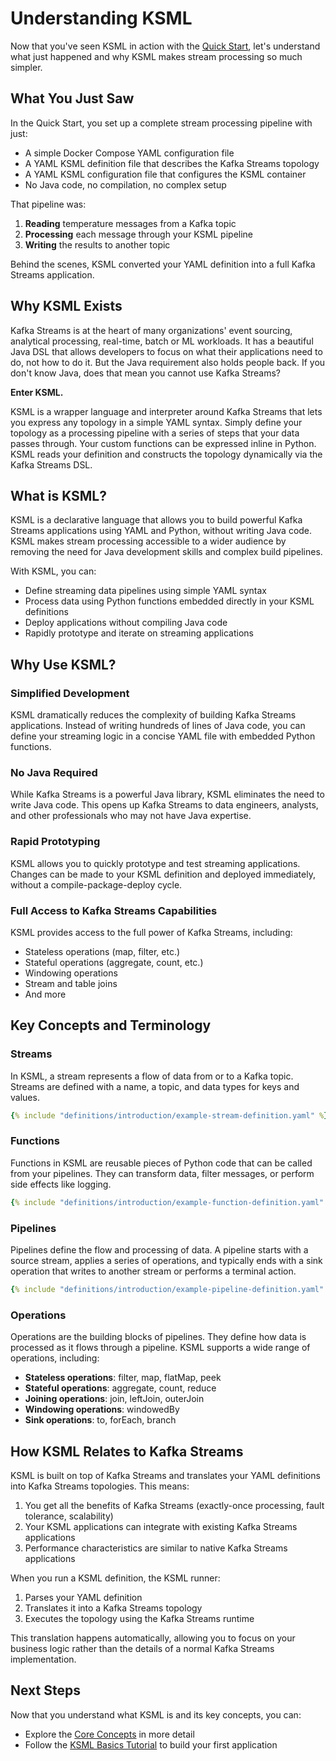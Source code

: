 # Understanding KSML

Now that you've seen KSML in action with the [Quick Start](installation.md), let's understand what just happened and why KSML makes stream processing so much simpler.

## What You Just Saw

In the Quick Start, you set up a complete stream processing pipeline with just:

- A simple Docker Compose YAML configuration file 
- A YAML KSML definition file that describes the Kafka Streams topology
- A YAML KSML configuration file that configures the KSML container
- No Java code, no compilation, no complex setup

That pipeline was:

1. **Reading** temperature messages from a Kafka topic
2. **Processing** each message through your KSML pipeline  
3. **Writing** the results to another topic

Behind the scenes, KSML converted your YAML definition into a full Kafka Streams application.

## Why KSML Exists

Kafka Streams is at the heart of many organizations' event sourcing, analytical processing, real-time, batch or ML workloads. It has a beautiful Java DSL that allows developers to focus on what their applications need to do, not how to do it. But the Java requirement also holds people back. If you don't know Java, does that mean you cannot use Kafka Streams?

**Enter KSML.**

KSML is a wrapper language and interpreter around Kafka Streams that lets you express any topology in a simple YAML syntax. Simply define your topology as a processing pipeline with a series of steps that your data passes through. Your custom functions can be expressed inline in Python. KSML reads your definition and constructs the topology dynamically via the Kafka Streams DSL.

## What is KSML?

KSML is a declarative language that allows you to build powerful Kafka Streams applications using YAML and Python,
without writing Java code. KSML makes stream processing accessible to a wider audience by removing the need for Java
development skills and complex build pipelines.

With KSML, you can:

- Define streaming data pipelines using simple YAML syntax
- Process data using Python functions embedded directly in your KSML definitions
- Deploy applications without compiling Java code
- Rapidly prototype and iterate on streaming applications

## Why Use KSML?

### Simplified Development

KSML dramatically reduces the complexity of building Kafka Streams applications. Instead of writing hundreds of lines of
Java code, you can define your streaming logic in a concise YAML file with embedded Python functions.

### No Java Required

While Kafka Streams is a powerful Java library, KSML eliminates the need to write Java code. This opens up Kafka Streams
to data engineers, analysts, and other professionals who may not have Java expertise.

### Rapid Prototyping

KSML allows you to quickly prototype and test streaming applications. Changes can be made to your KSML definition and
deployed immediately, without a compile-package-deploy cycle.

### Full Access to Kafka Streams Capabilities

KSML provides access to the full power of Kafka Streams, including:

- Stateless operations (map, filter, etc.)
- Stateful operations (aggregate, count, etc.)
- Windowing operations
- Stream and table joins
- And more

## Key Concepts and Terminology

### Streams

In KSML, a stream represents a flow of data from or to a Kafka topic. Streams are defined with a name, a topic, and data
types for keys and values.

```yaml
{% include "definitions/introduction/example-stream-definition.yaml" %}
```

### Functions

Functions in KSML are reusable pieces of Python code that can be called from your pipelines. They can transform data,
filter messages, or perform side effects like logging.

```yaml
{% include "definitions/introduction/example-function-definition.yaml" %}
```

### Pipelines

Pipelines define the flow and processing of data. A pipeline starts with a source stream, applies a series of
operations, and typically ends with a sink operation that writes to another stream or performs a terminal action.

```yaml
{% include "definitions/introduction/example-pipeline-definition.yaml" %}
```

### Operations

Operations are the building blocks of pipelines. They define how data is processed as it flows through a pipeline. KSML
supports a wide range of operations, including:

- **Stateless operations**: filter, map, flatMap, peek
- **Stateful operations**: aggregate, count, reduce
- **Joining operations**: join, leftJoin, outerJoin
- **Windowing operations**: windowedBy
- **Sink operations**: to, forEach, branch

## How KSML Relates to Kafka Streams

KSML is built on top of Kafka Streams and translates your YAML definitions into Kafka Streams topologies. This means:

1. You get all the benefits of Kafka Streams (exactly-once processing, fault tolerance, scalability)
2. Your KSML applications can integrate with existing Kafka Streams applications
3. Performance characteristics are similar to native Kafka Streams applications

When you run a KSML definition, the KSML runner:

1. Parses your YAML definition
2. Translates it into a Kafka Streams topology
3. Executes the topology using the Kafka Streams runtime

This translation happens automatically, allowing you to focus on your business logic rather than the details of a normal
Kafka Streams implementation.

## Next Steps

Now that you understand what KSML is and its key concepts, you can:

- Explore the [Core Concepts](../../core-concepts/) in more detail
- Follow the [KSML Basics Tutorial](basics-tutorial.md) to build your first application
